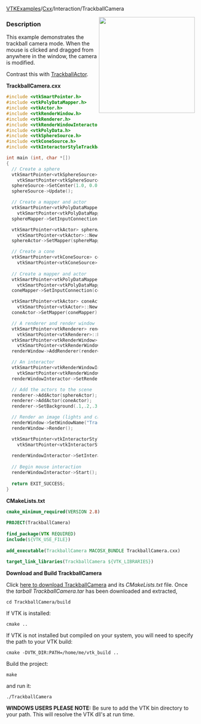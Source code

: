 [VTKExamples](/home/)/[Cxx](/Cxx)/Interaction/TrackballCamera

<img align="right" src="https://github.com/lorensen/VTKExamples/blob/gh-pages/Testing/Baseline/Interaction/TestTrackballCamera.png?raw=true" width="256" />

### Description
This example demonstrates the trackball camera mode. When the mouse is clicked and dragged from anywhere in the window, the camera is modified.

Contrast this with [TrackballActor](Cxx/Interaction/TrackballActor).

**TrackballCamera.cxx**
```c++
#include <vtkSmartPointer.h>
#include <vtkPolyDataMapper.h>
#include <vtkActor.h>
#include <vtkRenderWindow.h>
#include <vtkRenderer.h>
#include <vtkRenderWindowInteractor.h>
#include <vtkPolyData.h>
#include <vtkSphereSource.h>
#include <vtkConeSource.h>
#include <vtkInteractorStyleTrackballCamera.h>

int main (int, char *[])
{
  // Create a sphere
  vtkSmartPointer<vtkSphereSource> sphereSource =
    vtkSmartPointer<vtkSphereSource>::New();
  sphereSource->SetCenter(1.0, 0.0, 0.0);
  sphereSource->Update();

  // Create a mapper and actor
  vtkSmartPointer<vtkPolyDataMapper> sphereMapper =
    vtkSmartPointer<vtkPolyDataMapper>::New();
  sphereMapper->SetInputConnection(sphereSource->GetOutputPort());

  vtkSmartPointer<vtkActor> sphereActor =
    vtkSmartPointer<vtkActor>::New();
  sphereActor->SetMapper(sphereMapper);

  // Create a cone
  vtkSmartPointer<vtkConeSource> coneSource =
    vtkSmartPointer<vtkConeSource>::New();
  
  // Create a mapper and actor
  vtkSmartPointer<vtkPolyDataMapper> coneMapper =
    vtkSmartPointer<vtkPolyDataMapper>::New();
  coneMapper->SetInputConnection(coneSource->GetOutputPort());

  vtkSmartPointer<vtkActor> coneActor =
    vtkSmartPointer<vtkActor>::New();
  coneActor->SetMapper(coneMapper);

  // A renderer and render window
  vtkSmartPointer<vtkRenderer> renderer =
    vtkSmartPointer<vtkRenderer>::New();
  vtkSmartPointer<vtkRenderWindow> renderWindow =
    vtkSmartPointer<vtkRenderWindow>::New();
  renderWindow->AddRenderer(renderer);

  // An interactor
  vtkSmartPointer<vtkRenderWindowInteractor> renderWindowInteractor = 
    vtkSmartPointer<vtkRenderWindowInteractor>::New();
  renderWindowInteractor->SetRenderWindow(renderWindow);

  // Add the actors to the scene
  renderer->AddActor(sphereActor);
  renderer->AddActor(coneActor);
  renderer->SetBackground(.1,.2,.3); // Background color dark blue

  // Render an image (lights and cameras are created automatically)
  renderWindow->SetWindowName("Trackball Camera");
  renderWindow->Render();

  vtkSmartPointer<vtkInteractorStyleTrackballCamera> style = 
    vtkSmartPointer<vtkInteractorStyleTrackballCamera>::New(); //like paraview
  
  renderWindowInteractor->SetInteractorStyle( style );
  
  // Begin mouse interaction
  renderWindowInteractor->Start();
  
  return EXIT_SUCCESS;
}
```
**CMakeLists.txt**
```cmake
cmake_minimum_required(VERSION 2.8)
 
PROJECT(TrackballCamera)
 
find_package(VTK REQUIRED)
include(${VTK_USE_FILE})
 
add_executable(TrackballCamera MACOSX_BUNDLE TrackballCamera.cxx)
 
target_link_libraries(TrackballCamera ${VTK_LIBRARIES})
```

**Download and Build TrackballCamera**

Click [here to download TrackballCamera](https://github.com/lorensen/VTKWikiExamplesTarballs/raw/master/TrackballCamera.tar) and its *CMakeLists.txt* file.
Once the *tarball TrackballCamera.tar* has been downloaded and extracted,
```
cd TrackballCamera/build 
```
If VTK is installed:
```
cmake ..
```
If VTK is not installed but compiled on your system, you will need to specify the path to your VTK build:
```
cmake -DVTK_DIR:PATH=/home/me/vtk_build ..
```
Build the project:
```
make
```
and run it:
```
./TrackballCamera
```
**WINDOWS USERS PLEASE NOTE:** Be sure to add the VTK bin directory to your path. This will resolve the VTK dll's at run time.

